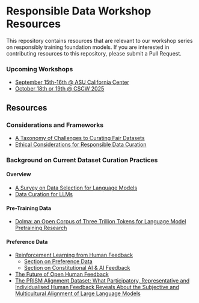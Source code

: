# Responsible Data Workshop Resources
This repository contains resources that are relevant to our workshop series on responsibly training foundation models.
If you are interested in contributing resources to this repository, please submit a Pull Request. 

### Upcoming Workshops
- [September 15th-16th @ ASU California Center](https://responsible-data-workshop.github.io/la2025/)
- [October 18th or 19th @ CSCW 2025](https://responsible-data-workshop.github.io/cscw2025/)


## Resources
### Considerations and Frameworks
- [A Taxonomy of Challenges to Curating Fair Datasets](https://proceedings.neurips.cc/paper_files/paper/2024/hash/b142e78db191e19b17e60c1425a28b52-Abstract-Datasets_and_Benchmarks_Track.html)
- [Ethical Considerations for Responsible Data Curation](https://proceedings.neurips.cc/paper_files/paper/2023/hash/ad3ebc951f43d1e9ed20187a7b5bc4ee-Abstract-Datasets_and_Benchmarks.html)


### Background on Current Dataset Curation Practices
#### Overview
- [A Survey on Data Selection for Language Models](https://arxiv.org/abs/2402.16827)
- [Data Curation for LLMs](https://dcai.csail.mit.edu/2024/data-curation-llms/)

#### Pre-Training Data
- [Dolma: an Open Corpus of Three Trillion Tokens for Language Model Pretraining Research](https://arxiv.org/abs/2402.00159)
#### Preference Data
- [Reinforcement Learning from Human Feedback](https://rlhfbook.com/)
   - [Section on Preference Data](https://rlhfbook.com/c/06-preference-data.html)
   - [Section on Constitutional AI & AI Feedback](https://rlhfbook.com/c/13-cai.html)
- [The Future of Open Human Feedback](https://arxiv.org/abs/2408.16961)
- [The PRISM Alignment Dataset: What Participatory, Representative and Individualised Human Feedback Reveals About the Subjective and Multicultural Alignment of Large Language Models](https://arxiv.org/abs/2404.16019)
